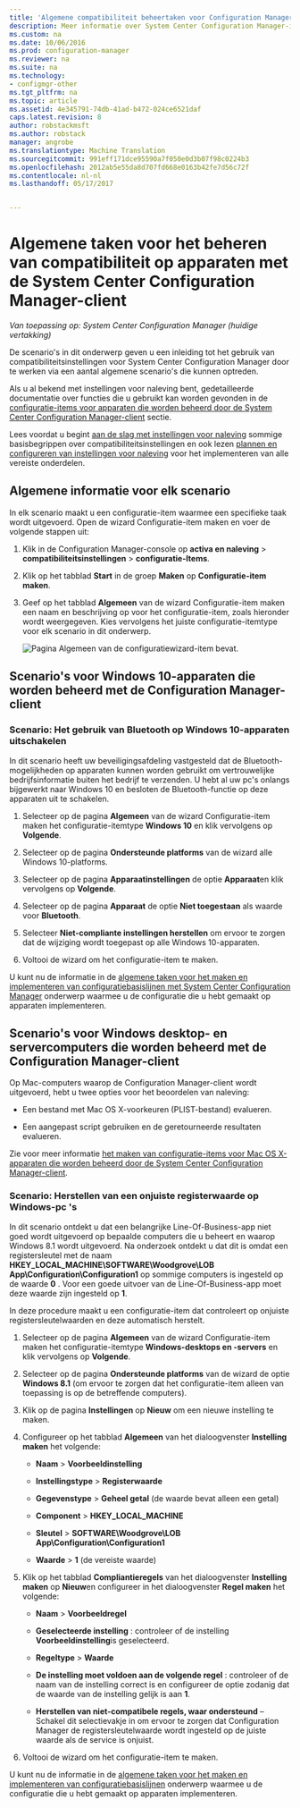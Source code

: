 ```yaml
---
title: 'Algemene compatibiliteit beheertaken voor Configuration Manager-client-beheerde apparaten: | Microsoft-documenten'
description: Meer informatie over System Center Configuration Manager-instellingen voor naleving door te werken via een aantal algemene scenario&quot;s.
ms.custom: na
ms.date: 10/06/2016
ms.prod: configuration-manager
ms.reviewer: na
ms.suite: na
ms.technology:
- configmgr-other
ms.tgt_pltfrm: na
ms.topic: article
ms.assetid: 4e345791-74db-41ad-b472-024ce6521daf
caps.latest.revision: 8
author: robstackmsft
ms.author: robstack
manager: angrobe
ms.translationtype: Machine Translation
ms.sourcegitcommit: 991eff171dce95590a7f050e0d3b07f98c0224b3
ms.openlocfilehash: 2012ab5e55da8d707fd668e0163b42fe7d56c72f
ms.contentlocale: nl-nl
ms.lasthandoff: 05/17/2017


---
```

# <a name="common-tasks-for-managing-compliance-on-devices-with-the-system-center-configuration-manager-client"></a>Algemene taken voor het beheren van compatibiliteit op apparaten met de System Center Configuration Manager-client

*Van toepassing op: System Center Configuration Manager (huidige vertakking)*

De scenario's in dit onderwerp geven u een inleiding tot het gebruik van compatibiliteitsinstellingen voor System Center Configuration Manager door te werken via een aantal algemene scenario's die kunnen optreden.  

 Als u al bekend met instellingen voor naleving bent, gedetailleerde documentatie over functies die u gebruikt kan worden gevonden in de [configuratie-items voor apparaten die worden beheerd door de System Center Configuration Manager-client](../../compliance/deploy-use/configuration-items-for-devices-managed-with-the-client.md) sectie.  

 Lees voordat u begint [aan de slag met instellingen voor naleving](../../compliance/get-started/get-started-with-compliance-settings.md) sommige basisbegrippen over compatibiliteitsinstellingen en ook lezen [plannen en configureren van instellingen voor naleving](../../compliance/plan-design/plan-for-and-configure-compliance-settings.md) voor het implementeren van alle vereiste onderdelen.  

## <a name="general-information-for-each-scenario"></a>Algemene informatie voor elk scenario  
 In elk scenario maakt u een configuratie-item waarmee een specifieke taak wordt uitgevoerd. Open de wizard Configuratie-item maken en voer de volgende stappen uit:  

1.  Klik in de Configuration Manager-console op **activa en naleving** > **compatibiliteitsinstellingen** > **configuratie-Items**.  

3.  Klik op het tabblad **Start** in de groep **Maken** op **Configuratie-item maken**.  

4.  Geef op het tabblad **Algemeen** van de wizard Configuratie-item maken een naam en beschrijving op voor het configuratie-item, zoals hieronder wordt weergegeven. Kies vervolgens het juiste configuratie-itemtype voor elk scenario in dit onderwerp.  

     ![Pagina Algemeen van de configuratiewizard-item bevat.](/sccm/compliance/plan-design/media/Compliance-Settings-Wizard---1.png)  

## <a name="scenarios-for-windows-10-devices-managed-with-the-configuration-manager-client"></a>Scenario's voor Windows 10-apparaten die worden beheerd met de Configuration Manager-client  

### <a name="scenario-disable-the-use-of-bluetooth-on-windows-10-devices"></a>Scenario: Het gebruik van Bluetooth op Windows 10-apparaten uitschakelen  
 In dit scenario heeft uw beveiligingsafdeling vastgesteld dat de Bluetooth-mogelijkheden op apparaten kunnen worden gebruikt om vertrouwelijke bedrijfsinformatie buiten het bedrijf te verzenden. U hebt al uw pc's onlangs bijgewerkt naar Windows 10 en besloten de Bluetooth-functie op deze apparaten uit te schakelen.  

1.  Selecteer op de pagina **Algemeen** van de wizard Configuratie-item maken het configuratie-itemtype **Windows 10** en klik vervolgens op **Volgende**.  

2.  Selecteer op de pagina **Ondersteunde platforms** van de wizard alle Windows 10-platforms.  

3.  Selecteer op de pagina **Apparaatinstellingen** de optie **Apparaat**en klik vervolgens op **Volgende**.  

4.  Selecteer op de pagina **Apparaat** de optie **Niet toegestaan** als waarde voor **Bluetooth**.  

5.  Selecteer **Niet-compliante instellingen herstellen** om ervoor te zorgen dat de wijziging wordt toegepast op alle Windows 10-apparaten.  

6.  Voltooi de wizard om het configuratie-item te maken.  

 U kunt nu de informatie in de [algemene taken voor het maken en implementeren van configuratiebasislijnen met System Center Configuration Manager](../../compliance/plan-design/common-tasks-for-creating-and-deploying-configuration-baselines.md) onderwerp waarmee u de configuratie die u hebt gemaakt op apparaten implementeren.  

## <a name="scenarios-for-windows-desktop-and-server-computers-managed-with-the-configuration-manager-client"></a>Scenario's voor Windows desktop- en servercomputers die worden beheerd met de Configuration Manager-client  
 Op Mac-computers waarop de Configuration Manager-client wordt uitgevoerd, hebt u twee opties voor het beoordelen van naleving:  

-   Een bestand met Mac OS X-voorkeuren (PLIST-bestand) evalueren.  

-   Een aangepast script gebruiken en de geretourneerde resultaten evalueren.  

 Zie voor meer informatie [het maken van configuratie-items voor Mac OS X-apparaten die worden beheerd door de System Center Configuration Manager-client](../../compliance/deploy-use/create-configuration-items-for-mac-os-x-devices-managed-with-the-client.md).  

### <a name="scenario-remediate-an-incorrect-registry-value-on-windows-desktop-computers"></a>Scenario: Herstellen van een onjuiste registerwaarde op Windows-pc 's  
 In dit scenario ontdekt u dat een belangrijke Line-Of-Business-app niet goed wordt uitgevoerd op bepaalde computers die u beheert en waarop Windows 8.1 wordt uitgevoerd. Na onderzoek ontdekt u dat dit is omdat een registersleutel met de naam **HKEY_LOCAL_MACHINE\SOFTWARE\Woodgrove\LOB App\Configuration\Configuration1** op sommige computers is ingesteld op de waarde **0** . Voor een goede uitvoer van de Line-Of-Business-app moet deze waarde zijn ingesteld op **1**.  

 In deze procedure maakt u een configuratie-item dat controleert op onjuiste registersleutelwaarden en deze automatisch herstelt.  

1.  Selecteer op de pagina **Algemeen** van de wizard Configuratie-item maken het configuratie-itemtype **Windows-desktops en -servers** en klik vervolgens op **Volgende**.  

2.  Selecteer op de pagina **Ondersteunde platforms** van de wizard de optie **Windows 8.1** (om ervoor te zorgen dat het configuratie-item alleen van toepassing is op de betreffende computers).  

3.  Klik op de pagina **Instellingen** op **Nieuw** om een nieuwe instelling te maken.  

4.  Configureer op het tabblad **Algemeen** van het dialoogvenster **Instelling maken** het volgende:  

    -   **Naam** > **Voorbeeldinstelling**  

    -   **Instellingstype** > **Registerwaarde**  

    -   **Gegevenstype** > **Geheel getal** (de waarde bevat alleen een getal)  

    -   **Component** > **HKEY_LOCAL_MACHINE**  

    -   **Sleutel** > **SOFTWARE\Woodgrove\LOB App\Configuration\Configuration1**  

    -   **Waarde** > **1** (de vereiste waarde)  

5.  Klik op het tabblad **Compliantieregels** van het dialoogvenster **Instelling maken** op **Nieuw**en configureer in het dialoogvenster **Regel maken** het volgende:  

    -   **Naam** > **Voorbeeldregel**  

    -   **Geselecteerde instelling** : controleer of de instelling **Voorbeeldinstelling**is geselecteerd.  

    -   **Regeltype** > **Waarde**  

    -   **De instelling moet voldoen aan de volgende regel** : controleer of de naam van de instelling correct is en configureer de optie zodanig dat de waarde van de instelling gelijk is aan **1**.  

    -   **Herstellen van niet-compatibele regels, waar ondersteund** – Schakel dit selectievakje in om ervoor te zorgen dat Configuration Manager de registersleutelwaarde wordt ingesteld op de juiste waarde als de service is onjuist.  

6.  Voltooi de wizard om het configuratie-item te maken.  

 U kunt nu de informatie in de [algemene taken voor het maken en implementeren van configuratiebasislijnen](../../compliance/plan-design/common-tasks-for-creating-and-deploying-configuration-baselines.md) onderwerp waarmee u de configuratie die u hebt gemaakt op apparaten implementeren.  


